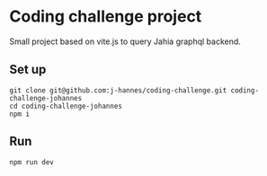 # Coding challenge project

Small project based on vite.js to query Jahia graphql backend.

## Set up

```
git clone git@github.com:j-hannes/coding-challenge.git coding-challenge-johannes
cd coding-challenge-johannes
npm i
```

## Run

```
npm run dev
```
